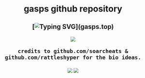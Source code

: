 <h1 align="center">
gasps github repository

  
<h2 align="center">
    
[![Typing SVG](https://readme-typing-svg.herokuapp.com?duration=3000&center=true&width=450&lines=gasps.top;gasps.xyz;gasps.lol;gasps.win;)](gasps.top)


<p align='center'><a href="#"><img height=auto width=auto src="https://discord.c99.nl/widget/theme-4/950217321253859350.png" height="1000px"/></a></p>
    
    credits to github.com/soarcheats & github.com/rattleshyper for the bio ideas.

  
<a href="https://www.youtube.com/channel/UCrOD2iq1muNhIcRTQX0Xh6A" target="_blank"><img src="https://github.com/RattlesHyper/RattlesHyper/blob/main/assets/60119170/18fe1e5a-64f2-4a55-9bbb-00de5f8dd748.png"/></a>
<a href="https://discord.gg/m6b8Pw4NR8" target="_blank"><img src="https://github.com/RattlesHyper/RattlesHyper/blob/main/assets/60119170/7e551709-5943-44a3-b839-e3aeea282d87.png"/></a>
